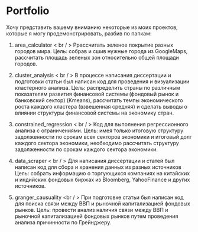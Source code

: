 # Portfolio
Хочу представить вашему вниманию некоторые из моих проектов, которые я могу продемонстрировать, разбив по папкам:

1) area_calculator < br / >
    Ррассчитать зеленое покрытие разных городов мира.
    Цель: собрав и сшив нужные города из GoogleMaps, рассчитать площадь зеленых зон относительно общей площади городов.
   
2) cluster_analysis < br / >
    В процессе написания диссертации и подготовки статьи был написан код для проведения и визуализации кластерного анализа.
    Цель: распределить страны по различным показателям развития финансовой системы (фондовый рынок и банковский сектор) (Kmeans), рассчитать темпы экономического роста каждого кластера (взвешенная средняя) и сделать выводы о влиянии структуры финансовой системы на экономику стран.
   
3) constrained_regression < br / >
    Код для выполнения регрессионного анализа с ограничениями.
    Цель: имея только итоговую структуру задолженности по срокам всех секторов экономики и итоговый долг каждого сектора экономики, необходимо рассчитать структуру задолженности по срокам каждого сектора экономики.
   
4) data_scraper < br / >
    Для написания диссертации и статей был написан код для сбора и хранения данных из разных источников
    Цель: собрать информацию о торгующихся компаниях на китайских и индийских фондовых биржах из Bloomberg, YahooFinance и других источников.
   
5) granger_causuality <br / >
    При подготовке статьи был написан код для поиска связи между ВВП и рыночной капитализацией фондовых рынков.
    Цель: провести анализ наличия связи между ВВП и рыночной капитализацией фондовых рынков путем проведения анализа причинности по Грейнджеру.
